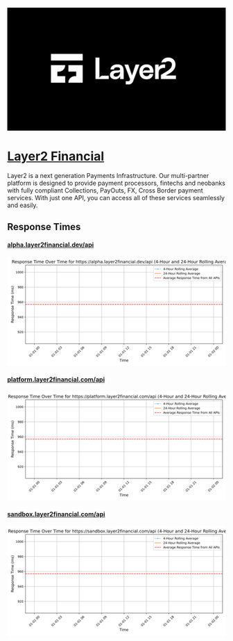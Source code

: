 [![Visit Layer2 Financial](imagePreview.png)](https://layer2financial.com)

# [Layer2 Financial](https://layer2financial.com)

Layer2 is a next generation Payments Infrastructure. Our multi-partner platform is designed to provide payment processors, fintechs and neobanks with fully compliant Collections, PayOuts, FX, Cross Border payment services. With just one API, you can access all of these services seamlessly and easily.

## Response Times

#### [alpha.layer2financial.dev/api](https://alpha.layer2financial.dev/api)

![alpha.layer2financial.dev/api](response-time-charts/616c7068612e6c617965723266696e616e6369616c2e6465762f617069.svg)
#### [platform.layer2financial.com/api](https://platform.layer2financial.com/api)

![platform.layer2financial.com/api](response-time-charts/706c6174666f726d2e6c617965723266696e616e6369616c2e636f6d2f617069.svg)
#### [sandbox.layer2financial.com/api](https://sandbox.layer2financial.com/api)

![sandbox.layer2financial.com/api](response-time-charts/73616e64626f782e6c617965723266696e616e6369616c2e636f6d2f617069.svg)
